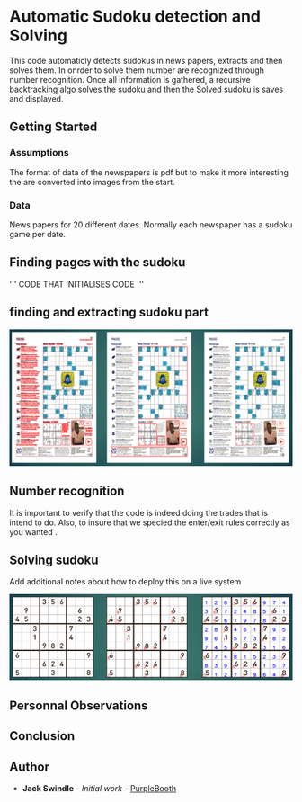 # Automatic Sudoku detection and Solving

This code automaticly detects sudokus in news papers, extracts and then solves them. In onrder to solve them number are recognized through number recognition. Once all information is gathered, a recursive backtracking algo solves the sudoku and then the Solved sudoku is saves and displayed.

## Getting Started


### Assumptions

The format of data of the newspapers is pdf but to make it more interesting the are converted into images from the start.

### Data

News papers for 20 different dates. Normally each newspaper has a sudoku game per date.

## Finding pages with the sudoku


'''
CODE THAT INITIALISES CODE
'''

## finding and extracting sudoku part

![pnl curve](/images/sds2.png)

## Number recognition

It is important to verify that the code is indeed doing the trades that is intend to do. Also, to insure that we specied the enter/exit rules correctly as you wanted .


## Solving sudoku
Add additional notes about how to deploy this on a live system

![pnl curve](/images/sds3.png)



## Personnal Observations



## Conclusion



## Author

* **Jack Swindle** - *Initial work* - [PurpleBooth](https://github.com/Jackymamouth)
<!--
See also the list of [contributors](https://github.com/your/project/contributors) who participated in this project.-->
